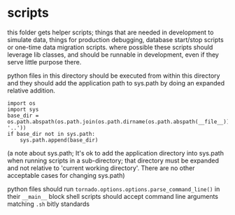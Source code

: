 scripts
=======

this folder gets helper scripts; things that are needed in development
to simulate data, things for production debugging, database start/stop scripts
or one-time data migration scripts. where possible these scripts should leverage lib classes,
and should be runnable in development, even if they serve little purpose there.

python files in this directory should be executed from within this directory
and they should add the application path to sys.path by doing an expanded relative addition.

    import os
    import sys
    base_dir = os.path.abspath(os.path.join(os.path.dirname(os.path.abspath(__file__)), '..'))
    if base_dir not in sys.path:
        sys.path.append(base_dir)

(a note about sys.path; It's ok to add the application directory into sys.path when running 
scripts in a sub-directory; that directory must be expanded and not relative to 
'current working directory'. There are no other acceptable cases for changing sys.path)

python files should run `tornado.options.options.parse_command_line()` in their `__main__` block
shell scripts should accept command line arguments matching `.sh` bitly standards
